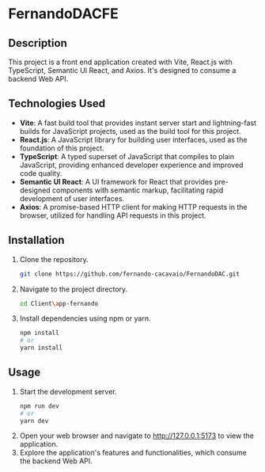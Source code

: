 # FernandoDACFE

## Description
This project is a front end application created with Vite, React.js with TypeScript, Semantic UI React, and Axios. It's designed to consume a backend Web API.

## Technologies Used
- **Vite**: A fast build tool that provides instant server start and lightning-fast builds for JavaScript projects, used as the build tool for this project.
- **React.js**: A JavaScript library for building user interfaces, used as the foundation of this project.
- **TypeScript**: A typed superset of JavaScript that compiles to plain JavaScript, providing enhanced developer experience and improved code quality.
- **Semantic UI React**: A UI framework for React that provides pre-designed components with semantic markup, facilitating rapid development of user interfaces.
- **Axios**: A promise-based HTTP client for making HTTP requests in the browser, utilized for handling API requests in this project.

## Installation
1. Clone the repository.
   ```sh
   git clone https://github.com/fernando-cacavaio/FernandoDAC.git
   
2. Navigate to the project directory.
   ```sh
   cd Client\app-fernando

3. Install dependencies using npm or yarn.
   ```sh
   npm install
   # or
   yarn install

## Usage
1. Start the development server.
    ```sh
   npm run dev
   # or
   yarn dev
    
2. Open your web browser and navigate to http://127.0.0.1:5173 to view the application.
3. Explore the application's features and functionalities, which consume the backend Web API.
